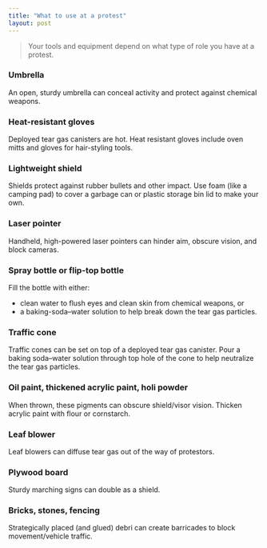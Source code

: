 ```yaml
---
title: "What to use at a protest"
layout: post
---
```


> Your tools and equipment depend on what type of role you have at a protest.

### Umbrella
An open, sturdy umbrella can conceal activity and protect against chemical weapons.

### Heat-resistant gloves
Deployed tear gas canisters are hot. Heat resistant gloves include oven mitts and gloves for hair-styling tools.

### Lightweight shield
Shields protect against rubber bullets and other impact. Use foam (like a camping pad) to cover a garbage can or plastic storage bin lid to make your own.

### Laser pointer
Handheld, high-powered laser pointers can hinder aim, obscure vision, and block cameras.

### Spray bottle or flip-top bottle
Fill the bottle with either:
* clean water to flush eyes and clean skin from chemical weapons, or
* a baking-soda–water solution to help break down the tear gas particles.

### Traffic cone
Traffic cones can be set on top of a deployed tear gas canister. Pour a baking soda–water solution through top hole of the cone to help neutralize the tear gas particles.

### Oil paint, thickened acrylic paint, holi powder
When thrown, these pigments can obscure shield/visor vision. Thicken acrylic paint with flour or cornstarch.

### Leaf blower
Leaf blowers can diffuse tear gas out of the way of protestors.

### Plywood board
Sturdy marching signs can double as a shield.

### Bricks, stones, fencing
Strategically placed (and glued) debri can create barricades to block movement/vehicle traffic. 